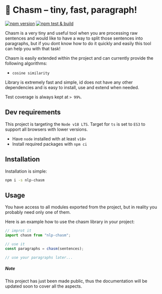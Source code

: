 # 📄 Chasm – tiny, fast, paragraph!

[![npm version](https://badge.fury.io/js/nlp-chasm.svg)](https://badge.fury.io/js/nlp-chasm)
[![npm test & build](https://github.com/MarkusBansky/chasm/actions/workflows/nodejs.yaml/badge.svg?branch=main)](https://github.com/MarkusBansky/chasm/actions/workflows/nodejs.yaml)

Chasm is a very tiny and useful tool when you are processing raw sentences and would like to have a way to split those sentences
into paragraphs, but if you dont know how to do it quickly and easily this tool can help you with that task!

Chasm is easily extended within the project and can currently provide the following algorithms:

- `cosine similarity`

Library is extremely fast and simple, id does not have any other dependencies and is easy to install, use and extend when needed.

Test coverage is always kept at `> 99%`.

## Dev requirements

This project is targeting the `Node v18 LTS`. Target for `ts` is set to `ES3` to support all browsers with lower versions.

- Have `node` installed with at least `v18+`
- Install required packages with `npm ci`

## Installation

Installation is simple:

```bash
npm i -s nlp-chasm
```

## Usage

You have access to all modules exported from the project, but in reality you probably need only one of them.

Here is an example how to use the chasm library in your project:

```js
// improt it
import chasm from "nlp-chasm";

// use it
const paragraphs = chasm(sentences);

// use your paragraphs later...
```

##### Note

This project has just been made public, thus the documentation will be updated soon to cover all the aspects.
